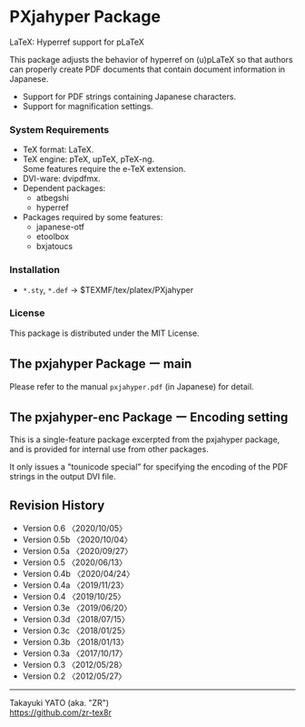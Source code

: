 PXjahyper Package
=================

LaTeX: Hyperref support for pLaTeX

This package adjusts the behavior of hyperref on (u)pLaTeX so that authors
can properly create PDF documents that contain document information in
Japanese.

  * Support for PDF strings containing Japanese characters.
  * Support for magnification settings.

### System Requirements

  * TeX format: LaTeX.
  * TeX engine: pTeX, upTeX, pTeX-ng.  
    Some features require the e-TeX extension.
  * DVI-ware: dvipdfmx.
  * Dependent packages:
      - atbegshi
      - hyperref
  * Packages required by some features:
      - japanese-otf
      - etoolbox
      - bxjatoucs

### Installation

  - `*.sty`, `*.def` → $TEXMF/tex/platex/PXjahyper

### License

This package is distributed under the MIT License.


The pxjahyper Package ー main
-----------------------------

Please refer to the manual `pxjahyper.pdf` (in Japanese) for detail.


The pxjahyper-enc Package ー Encoding setting
---------------------------------------------

This is a single-feature package excerpted from the pxjahyper package,
and is provided for internal use from other packages.

It only issues a  "tounicode special” for specifying the encoding of
the PDF strings in the output DVI file.


Revision History
----------------

  * Version 0.6  〈2020/10/05〉
  * Version 0.5b 〈2020/10/04〉
  * Version 0.5a 〈2020/09/27〉
  * Version 0.5  〈2020/06/13〉
  * Version 0.4b 〈2020/04/24〉
  * Version 0.4a 〈2019/11/23〉
  * Version 0.4  〈2019/10/25〉
  * Version 0.3e 〈2019/06/20〉
  * Version 0.3d 〈2018/07/15〉
  * Version 0.3c 〈2018/01/25〉
  * Version 0.3b 〈2018/01/13〉
  * Version 0.3a 〈2017/10/17〉
  * Version 0.3  〈2012/05/28〉
  * Version 0.2  〈2012/05/27〉

--------------------
Takayuki YATO (aka. "ZR")  
https://github.com/zr-tex8r
